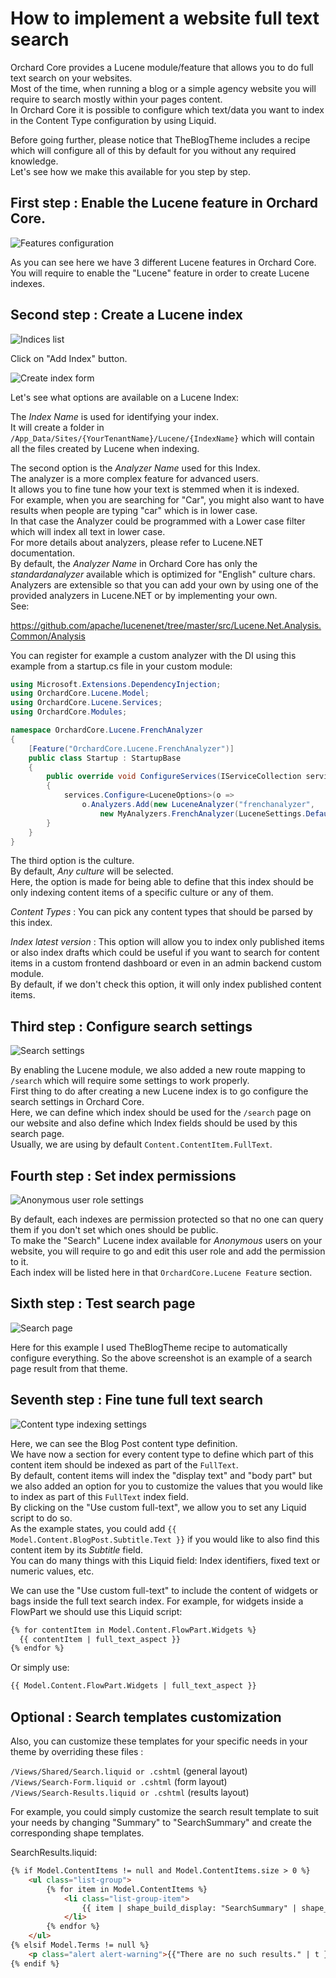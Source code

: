 # How to implement a website full text search

Orchard Core provides a Lucene module/feature that allows you to do full text search on your websites.  
Most of the time, when running a blog or a simple agency website you will require to search mostly within your pages content.  
In Orchard Core it is possible to configure which text/data you want to index in the Content Type configuration by using Liquid. 

Before going further, please notice that TheBlogTheme includes a recipe which will configure all of this by default for you without any required knowledge.  
Let's see how we make this available for you step by step.

## First step : Enable the Lucene feature in Orchard Core.

![Features configuration](images/1.jpg)

As you can see here we have 3 different Lucene features in Orchard Core.  
You will require to enable the "Lucene" feature in order to create Lucene indexes.

## Second step : Create a Lucene index

![Indices list](images/2.jpg)

Click on "Add Index" button.

![Create index form](images/3.jpg)

Let's see what options are available on a Lucene Index:

The *Index Name* is used for identifying your index.  
It will create a folder in `/App_Data/Sites/{YourTenantName}/Lucene/{IndexName}` which will contain all the files created by Lucene when indexing. 

The second option is the *Analyzer Name* used for this Index.  
The analyzer is a more complex feature for advanced users.  
It allows you to fine tune how your text is stemmed when it is indexed.  
For example, when you are searching for "Car", you might also want to have results when people are typing "car" which is in lower case.  
In that case the Analyzer could be programmed with a Lower case filter which will index all text in lower case.  
For more details about analyzers, please refer to Lucene.NET documentation.  
By default, the *Analyzer Name* in Orchard Core has only the *standardanalyzer* available which is optimized for "English" culture chars.  
Analyzers are extensible so that you can add your own by using one of the provided analyzers in Lucene.NET or by implementing your own.  
See:

https://github.com/apache/lucenenet/tree/master/src/Lucene.Net.Analysis.Common/Analysis

You can register for example a custom analyzer with the DI using this example from a startup.cs file in your custom module: 

```csharp
using Microsoft.Extensions.DependencyInjection;
using OrchardCore.Lucene.Model;
using OrchardCore.Lucene.Services;
using OrchardCore.Modules;

namespace OrchardCore.Lucene.FrenchAnalyzer
{
    [Feature("OrchardCore.Lucene.FrenchAnalyzer")]
    public class Startup : StartupBase
    {
        public override void ConfigureServices(IServiceCollection services)
        {
            services.Configure<LuceneOptions>(o =>
                o.Analyzers.Add(new LuceneAnalyzer("frenchanalyzer",
                    new MyAnalyzers.FrenchAnalyzer(LuceneSettings.DefaultVersion))));
        }
    }
}
```

The third option is the culture.  
By default, *Any culture* will be selected.  
Here, the option is made for being able to define that this index should be only indexing content items of a specific culture or any of them.

*Content Types* : You can pick any content types that should be parsed by this index.

*Index latest version* : This option will allow you to index only published items or also index drafts which could be useful if you want to search for content items in a custom frontend dashboard or even in an admin backend custom module.  
By default, if we don't check this option, it will only index published content items.

## Third step : Configure search settings

![Search settings](images/4.jpg)

By enabling the Lucene module, we also added a new route mapping to `/search` which will require some settings to work properly.  
First thing to do after creating a new Lucene index is to go configure the search settings in Orchard Core.  
Here, we can define which index should be used for the `/search` page on our website and also define which Index fields should be used by this search page.  
Usually, we are using by default `Content.ContentItem.FullText`.

## Fourth step : Set index permissions

![Anonymous user role settings](images/5.jpg)

By default, each indexes are permission protected so that no one can query them if you don't set which ones should be public.  
To make the "Search" Lucene index available for *Anonymous* users on your website, you will require to go and edit this user role and add the permission to it.  
Each index will be listed here in that `OrchardCore.Lucene Feature` section.

## Sixth step : Test search page

![Search page](images/6.jpg)

Here for this example I used TheBlogTheme recipe to automatically configure everything. So the above screenshot is an example of a search page result from that theme.

## Seventh step : Fine tune full text search

![Content type indexing settings](images/7.jpg)

Here, we can see the Blog Post content type definition.  
We have now a section for every content type to define which part of this content item should be indexed as part of the `FullText`.  
By default, content items will index the "display text" and "body part" but we also added an option for you to customize the values that you would like to index as part of this `FullText` index field.  
By clicking on the "Use custom full-text", we allow you to set any Liquid script to do so.  
As the example states, you could add `{{ Model.Content.BlogPost.Subtitle.Text }}` if you would like to also find this content item by its *Subtitle* field.  
You can do many things with this Liquid field: Index identifiers, fixed text or numeric values, etc.

We can use the "Use custom full-text" to include the content of widgets or bags inside the full text search index. For example, for widgets inside a FlowPart we should use this Liquid script:

```html
{% for contentItem in Model.Content.FlowPart.Widgets %}
  {{ contentItem | full_text_aspect }}
{% endfor %}
```

Or simply use:

```html
{{ Model.Content.FlowPart.Widgets | full_text_aspect }}
```

## Optional : Search templates customization

Also, you can customize these templates for your specific needs in your theme by overriding these files : 

`/Views/Shared/Search.liquid or .cshtml` (general layout)  
`/Views/Search-Form.liquid or .cshtml` (form layout)  
`/Views/Search-Results.liquid or .cshtml` (results layout)   

For example, you could simply customize the search result template to suit your needs by changing "Summary" to "SearchSummary" and create the corresponding shape templates.

SearchResults.liquid: 
```html
{% if Model.ContentItems != null and Model.ContentItems.size > 0 %}
    <ul class="list-group">
        {% for item in Model.ContentItems %}
            <li class="list-group-item">
                {{ item | shape_build_display: "SearchSummary" | shape_render }}
            </li>
        {% endfor %}
    </ul>
{% elsif Model.Terms != null %}
    <p class="alert alert-warning">{{"There are no such results." | t }}</p>
{% endif %}
```
